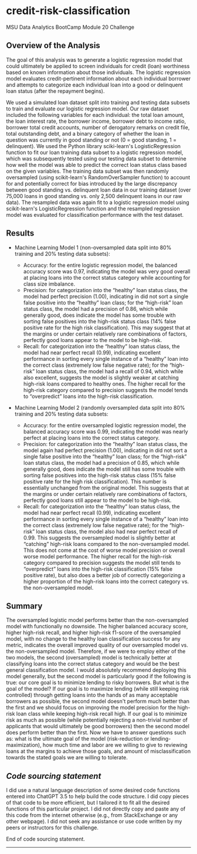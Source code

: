 # credit-risk-classification
 MSU Data Analytics BootCamp Module 20 Challenge

## Overview of the Analysis

The goal of this analysis was to generate a logistic regression model that could ultimately be applied to screen individuals for credit (loan) worthiness based on known information about those individuals. The logistic regression model evaluates credit-pertinent information about each individual borrower and attempts to categorize each individual loan into a good or delinquent loan status (after the repayment begins). 

We used a simulated loan dataset split into training and testing data subsets to train and evaluate our logistic regression model. Our raw dataset included the following variables for each individual: the total loan amount, the loan interest rate, the borrower income, borrower debt to income ratio, borrower total credit accounts, number of derogatory remarks on credit file, total outstanding debt, and a binary category of whether the loan in question was currently in good standing or not (0 = good standing, 1 = delinquent). We used the Python library sciki-learn's LogisticRegression function to fit our loan training data subset to a logistic regression model, which was subsequently tested using our testing data subset to determine how well the model was able to predict the correct loan status class based on the given variables. The training data subset was then randomly oversampled (using scikit-learn's RandomOverSampler function) to account for and potentially correct for bias introduced by the large discrepancy between good standing vs. delinquent loan data in our training dataset (over 75,000 loans in good standing vs. only 2,500 delinquent loans in our raw data). The resampled data was again fit to a logistic regression model using scikit-learn's LogisticRegression function and the resampled regression model was evaluated for classification performance with the test dataset.

## Results

* Machine Learning Model 1 (non-oversampled data split into 80% training and 20% testing data subsets):
  * Accuracy: for the entire logistic regression model, the balanced accuracy score was 0.97, indicating the model was very good overall at placing loans into the correct status category while accounting for class size imbalance.
  * Precision: for categorization into the “healthy” loan status class, the model had perfect precision (1.00), indicating in did not sort a single false positive into the “healthy” loan class; for the “high-risk” loan status class, the model had a precision of 0.86, which while generally good, does indicate the model has some trouble with sorting false positives into the high-risk status class (14% false positive rate for the high risk classification). This may suggest that at the margins or under certain relatively rare combinations of factors, perfectly good loans appear to the model to be high-risk.
  * Recall: for categorization into the “healthy” loan status class, the model had near perfect recall (0.99), indicating excellent performance in sorting every single instance of a “healthy” loan into the correct class (extremely low false negative rate); for the “high-risk” loan status class, the model had a recall of 0.94, which while also excellent, suggests the model is slightly weaker at catching high-risk loans compared to healthy ones. The higher recall for the high-risk category compared to precision suggests the model tends to “overpredict” loans into the high-risk classification.

* Machine Learning Model 2 (randomly oversampled data split into 80% training and 20% testing data subsets:
  * Accuracy: for the entire oversampled logistic regression model, the balanced accuracy score was 0.99, indicating the model was nearly perfect at placing loans into the correct status category.
  * Precision: for categorization into the “healthy” loan status class, the model again had perfect precision (1.00), indicating in did not sort a single false positive into the “healthy” loan class; for the “high-risk” loan status class, the model had a precision of 0.85, which while generally good, does indicate the model still has some trouble with sorting false positives into the high-risk status class (15% false positive rate for the high risk classification). This number is essentially unchanged from the original model. This suggests that at the margins or under certain relatively rare combinations of factors, perfectly good loans still appear to the model to be high-risk.
  * Recall: for categorization into the “healthy” loan status class, the model had near perfect recall (0.99), indicating excellent performance in sorting every single instance of a “healthy” loan into the correct class (extremely low false negative rate); for the “high-risk” loan status class, the model also had near perfect recall of 0.99. This suggests the oversampled model is slightly better at “catching” high-risk loans compared to the non-oversampled model. This does not come at the cost of worse model precision or overall worse model performance. The higher recall for the high-risk category compared to precision suggests the model still tends to “overpredict” loans into the high-risk classification (15% false positive rate), but also does a better job of correctly categorizing a higher proportion of the high-risk loans into the correct category vs. the non-oversampled model.

## Summary

The oversampled logistic model performs better than the non-oversampled model with functionally no downside. The higher balanced accuracy score, higher high-risk recall, and higher high-risk f1-score of the oversampled model, with no change to the healthy loan classification success for any metric, indicates the overall improved quality of our oversampled model vs. the non-oversampled model. Therefore, if we were to employ either of the two models, the second (oversampled) model is technically better at classifying loans into the correct status category and would be the best general classification model. I would absolutely recommend deploying this model generally, but the second model is particularly good if the following is true: our core goal is to minimize lending to risky borrowers. But what is the goal of the model? If our goal is to maximize lending (while still keeping risk controlled) through getting loans into the hands of as many acceptable borrowers as possible, the second model doesn't perform much better than the first and we should focus on improving the model precision for the high-risk loan class while keeping high-risk recall high. If our goal is to minimize risk as much as possible (while potentially rejecting a non-trivial number of applicants that would ultimately be good borrowers) then the second model does perform better than the first. Now we have to answer questions such as: what is the ultimate goal of the model (risk-reduction or lending-maximization), how much time and labor are we willing to give to reviewing loans at the margins to achieve those goals, and amount of misclassification towards the stated goals we are willing to tolerate.

*Code sourcing statement*
-----------------------

I did use a natural language description of some desired code functions entered into ChatGPT 3.5 to help build the code structure. I did copy pieces of that code to be more efficient, but I tailored it to fit all the desired functions of this particular project. I did not directly copy and paste any of this code from the internet otherwise (e.g., from StackExchange or any other webpage). I did not seek any assistance or use code written by my peers or instructors for this challenge.

End of code sourcing statement.

 ----------------------
